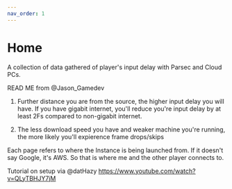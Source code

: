 ```yaml
---
nav_order: 1
---
```


# Home

A collection of data gathered of player's input delay with Parsec and Cloud PCs. 

READ ME from @Jason_Gamedev
1. Further distance you are from the source, the higher input delay you will have. 
If you have gigabit internet, you'll reduce you're input delay by at least 2Fs compared to non-gigabit internet.

2. The less download speed you have and weaker machine you're running, the more likely you'll expierence frame drops/skips

Each page refers to where the Instance is being launched from. If it doesn't say Google, it's AWS. 
So that is where me and the other player connects to.

Tutorial on setup via @datHazy
https://www.youtube.com/watch?v=QLyTBHJY7jM